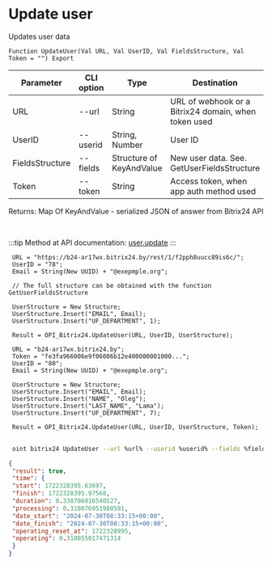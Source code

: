 ﻿---
sidebar_position: 4
---

# Update user
 Updates user data



`Function UpdateUser(Val URL, Val UserID, Val FieldsStructure, Val Token = "") Export`

 | Parameter | CLI option | Type | Destination |
 |-|-|-|-|
 | URL | --url | String | URL of webhook or a Bitrix24 domain, when token used |
 | UserID | --userid | String, Number | User ID |
 | FieldsStructure | --fields | Structure of KeyAndValue | New user data. See. GetUserFieldsStructure |
 | Token | --token | String | Access token, when app auth method used |

 
 Returns: Map Of KeyAndValue - serialized JSON of answer from Bitrix24 API

<br/>

:::tip
Method at API documentation: [user.update](https://dev.1c-bitrix.ru/rest_help/users/user_update.php)
:::
<br/>


```bsl title="Code example"
 URL = "https://b24-ar17wx.bitrix24.by/rest/1/f2pph8uucc89is6c/";
 UserID = "78";
 Email = String(New UUID) + "@exepmple.org";
 
 // The full structure can be obtained with the function GetUserFieldsStructure
 
 UserStructure = New Structure;
 UserStructure.Insert("EMAIL", Email);
 UserStructure.Insert("UF_DEPARTMENT", 1);
 
 Result = OPI_Bitrix24.UpdateUser(URL, UserID, UserStructure);
 
 URL = "b24-ar17wx.bitrix24.by";
 Token = "fe3fa966006e9f06006b12e400000001000...";
 UserID = "80";
 Email = String(New UUID) + "@exepmple.org";
 
 UserStructure = New Structure;
 UserStructure.Insert("EMAIL", Email);
 UserStructure.Insert("NAME", "Oleg");
 UserStructure.Insert("LAST_NAME", "Lama");
 UserStructure.Insert("UF_DEPARTMENT", 7);
 
 Result = OPI_Bitrix24.UpdateUser(URL, UserID, UserStructure, Token);
```
	


```sh title="CLI command example"
 
 oint bitrix24 UpdateUser --url %url% --userid %userid% --fields %fields% --token %token%

```

```json title="Result"
{
 "result": true,
 "time": {
 "start": 1722328395.63697,
 "finish": 1722328395.97568,
 "duration": 0.338706016540527,
 "processing": 0.310076951980591,
 "date_start": "2024-07-30T08:33:15+00:00",
 "date_finish": "2024-07-30T08:33:15+00:00",
 "operating_reset_at": 1722328995,
 "operating": 0.310055017471314
 }
}
```
